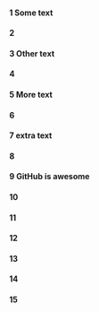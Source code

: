 #### 1 Some text
#### 2
#### 3 Other text
#### 4
#### 5 More text
#### 6
#### 7 extra text
#### 8
#### 9 GitHub is awesome
#### 10
#### 11
#### 12
#### 13
#### 14
#### 15